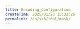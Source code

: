 ```yaml
---
title: Encoding_Configuration
createTime: 2025/01/23 15:32:26
permalink: /en/sk3/tool/mask/
---
```

